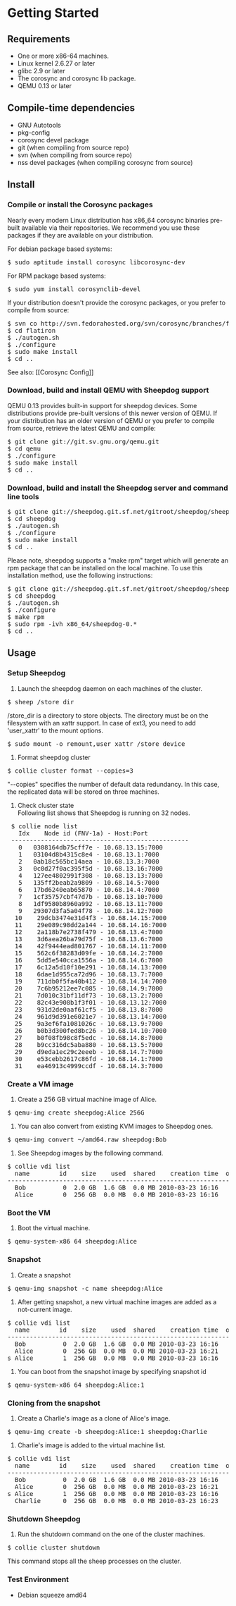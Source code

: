 # Getting Started

## Requirements
* One or more x86-64 machines.
* Linux kernel 2.6.27 or later
* glibc 2.9 or later
* The corosync and corosync lib package.
* QEMU 0.13 or later

## Compile-time dependencies
* GNU Autotools
* pkg-config
* corosync devel package
* git (when compiling from source repo)
* svn (when compiling from source repo)
* nss devel packages (when compiling corosync from source)

## Install

### Compile or install the Corosync packages
Nearly every modern Linux distribution has x86_64 corosync binaries pre-built available via their repositories.  We recommend you use these packages if they are available on your distribution.

For debian package based systems:
<pre>
$ sudo aptitude install corosync libcorosync-dev
</pre>

For RPM package based systems:
<pre>
$ sudo yum install corosynclib-devel
</pre>

If your distribution doesn't provide the corosync packages, or you prefer to compile from source:
<pre>
$ svn co http://svn.fedorahosted.org/svn/corosync/branches/flatiron
$ cd flatiron
$ ./autogen.sh
$ ./configure
$ sudo make install
$ cd ..
</pre>

See also: [[Corosync Config]]

### Download, build and install QEMU with Sheepdog support

QEMU 0.13 provides built-in support for sheepdog devices.  Some distributions provide pre-built versions of this newer version of QEMU.  If your distribution has an older version of QEMU or you prefer to compile from source, retrieve the latest QEMU and compile:
<pre>
$ git clone git://git.sv.gnu.org/qemu.git
$ cd qemu
$ ./configure
$ sudo make install
$ cd ..
</pre>

### Download, build and install the Sheepdog server and command line tools
<pre>
$ git clone git://sheepdog.git.sf.net/gitroot/sheepdog/sheepdog
$ cd sheepdog
$ ./autogen.sh
$ ./configure
$ sudo make install
$ cd ..
</pre>

Please note, sheepdog supports a "make rpm" target which will generate an rpm package that can be installed on the local machine.  To use this installation method, use the following instructions:
<pre>
$ git clone git://sheepdog.git.sf.net/gitroot/sheepdog/sheepdog
$ cd sheepdog
$ ./autogen.sh
$ ./configure
$ make rpm
$ sudo rpm -ivh x86_64/sheepdog-0.*
$ cd ..
</pre>

## Usage

### Setup Sheepdog

1. Launch the sheepdog daemon on each machines of the cluster.
<pre>
$ sheep /store_dir
</pre>
/store_dir is a directory to store objects. The directory must be on the filesystem with an xattr support. In case of ext3, you need to add 'user_xattr' to the mount options.
<pre>
$ sudo mount -o remount,user_xattr /store_device
</pre>

1. Format sheepdog cluster
<pre>
$ collie cluster format --copies=3
</pre>
"--copies" specifies the number of default data redundancy. In this case, the replicated data will be stored on three machines.

1. Check cluster state  
Following list shows that Sheepdog is running on 32 nodes.
<pre>
 $ collie node list
   Idx	  Node id (FNV-1a) - Host:Port
 ------------------------------------------------
  &nbsp;0	0308164db75cff7e - 10.68.13.15:7000
  &nbsp;1	03104d8b4315c8e4 - 10.68.13.1:7000
  &nbsp;2	0ab18c565bc14aea - 10.68.13.3:7000
  &nbsp;3	0c0d27f0ac395f5d - 10.68.13.16:7000
  &nbsp;4	127ee4802991f308 - 10.68.13.13:7000
  &nbsp;5	135ff2beab2a9809 - 10.68.14.5:7000
  &nbsp;6	17bd6240eab65870 - 10.68.14.4:7000
  &nbsp;7	1cf35757cbf47d7b - 10.68.13.10:7000
  &nbsp;8	1df9580b8960a992 - 10.68.13.11:7000
  &nbsp;9	29307d3fa5a04f78 - 10.68.14.12:7000
  10	29dcb3474e31d4f3 - 10.68.14.15:7000
  11	29e089c98dd2a144 - 10.68.14.16:7000
  12	2a118b7e2738f479 - 10.68.13.4:7000
  13	3d6aea26ba79d75f - 10.68.13.6:7000
  14	42f9444ead801767 - 10.68.14.11:7000
  15	562c6f38283d09fe - 10.68.14.2:7000
  16	5dd5e540cca1556a - 10.68.14.6:7000
  17	6c12a5d10f10e291 - 10.68.14.13:7000
  18	6dae1d955ca72d96 - 10.68.13.7:7000
  19	711db0f5fa40b412 - 10.68.14.14:7000
  20	7c6b95212ee7c085 - 10.68.14.9:7000
  21	7d010c31bf11df73 - 10.68.13.2:7000
  22	82c43e908b1f3f01 - 10.68.13.12:7000
  23	931d2de0aaf61cf5 - 10.68.13.8:7000
  24	961d9d391e6021e7 - 10.68.13.14:7000
  25	9a3ef6fa1081026c - 10.68.13.9:7000
  26	b0b3d300fed8bc26 - 10.68.14.10:7000
  27	b0f08fb98c8f5edc - 10.68.14.8:7000
  28	b9cc316dc5aba880 - 10.68.13.5:7000
  29	d9eda1ec29c2eeeb - 10.68.14.7:7000
  30	e53cebb2617c86fd - 10.68.14.1:7000
  31	ea46913c4999ccdf - 10.68.14.3:7000
</pre>

### Create a VM image
1. Create a 256 GB virtual machine image of Alice.
<pre>
$ qemu-img create sheepdog:Alice 256G
</pre>

1. You can also convert from existing KVM images to Sheepdog ones.
<pre>
$ qemu-img convert ~/amd64.raw sheepdog:Bob
</pre>

1. See Sheepdog images by the following command.
<pre>
$ collie vdi list
  name        id    size    used  shared    creation time  object id
--------------------------------------------------------------------
  Bob          0  2.0 GB  1.6 GB  0.0 MB 2010-03-23 16:16      80000
  Alice        0  256 GB  0.0 MB  0.0 MB 2010-03-23 16:16      40000
</pre>

### Boot the VM
1. Boot the virtual machine.
<pre>
$ qemu-system-x86_64 sheepdog:Alice
</pre>

### Snapshot
1. Create a snapshot
<pre>
$ qemu-img snapshot -c name sheepdog:Alice
</pre>

1. After getting snapshot, a new virtual machine images are added as a not-current image.
<pre>
$ collie vdi list
&nbsp; name        id    size    used  shared    creation time  object id
--------------------------------------------------------------------
&nbsp; Bob          0  2.0 GB  1.6 GB  0.0 MB 2010-03-23 16:16      80000
&nbsp; Alice        0  256 GB  0.0 MB  0.0 MB 2010-03-23 16:21      c0000
s Alice        1  256 GB  0.0 MB  0.0 MB 2010-03-23 16:16      40000
</pre>

1. You can boot from the snapshot image by specifying snapshot id
<pre>
$ qemu-system-x86_64 sheepdog:Alice:1
</pre>

### Cloning from the snapshot
1. Create a Charlie's image as a clone of Alice's image.
<pre>
$ qemu-img create -b sheepdog:Alice:1 sheepdog:Charlie
</pre>

1. Charlie's image is added to the virtual machine list.
<pre>
$ collie vdi list
&nbsp; name        id    size    used  shared    creation time  object id
--------------------------------------------------------------------
&nbsp; Bob          0  2.0 GB  1.6 GB  0.0 MB 2010-03-23 16:16      80000
&nbsp; Alice        0  256 GB  0.0 MB  0.0 MB 2010-03-23 16:21      c0000
s Alice        1  256 GB  0.0 MB  0.0 MB 2010-03-23 16:16      40000
&nbsp; Charlie      0  256 GB  0.0 MB  0.0 MB 2010-03-23 16:23     100000
</pre>

### Shutdown Sheepdog
1. Run the shutdown command on the one of the cluster machines.
<pre>
$ collie cluster shutdown
</pre>

This command stops all the sheep processes on the cluster.

### Test Environment
* Debian squeeze amd64
